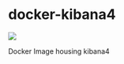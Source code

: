 # docker-kibana4
[![](https://badge.imagelayers.io/qnib/kibana4:latest.svg)](https://imagelayers.io/?images=qnib/kibana4:latest 'Details')

Docker Image housing kibana4
